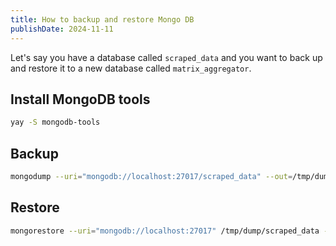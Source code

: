 ```yaml
---
title: How to backup and restore Mongo DB
publishDate: 2024-11-11
---
```


Let's say you have a database called `scraped_data` and you want to back up and restore it to a new database called `matrix_aggregator`.

## Install MongoDB tools

```bash
yay -S mongodb-tools
```

## Backup

```bash
mongodump --uri="mongodb://localhost:27017/scraped_data" --out=/tmp/dump
```

## Restore

```bash
mongorestore --uri="mongodb://localhost:27017" /tmp/dump/scraped_data --nsInclude="scraped_data.*" --nsFrom="scraped_data.*" --nsTo="matrix_aggregator.*" --db=matrix_aggregator
```

